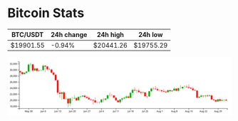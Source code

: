 # Bitcoin Stats

BTC/USDT|24h change|24h high|24h low|
|---|---|---|---|
|$19901.55|-0.94%|$20441.26|$19755.29|

<img src="./chart.svg">
